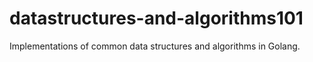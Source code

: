 # datastructures-and-algorithms101
Implementations of common data structures and algorithms in Golang.
